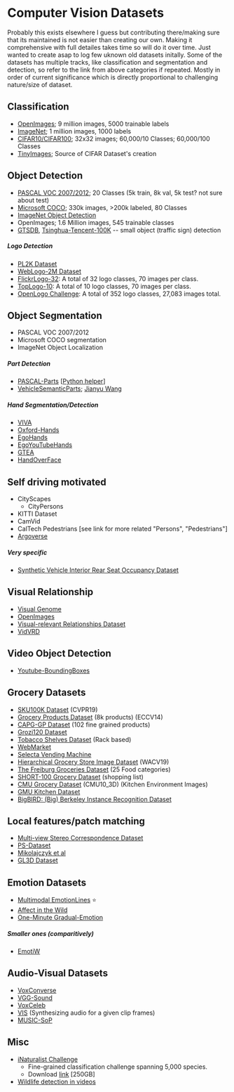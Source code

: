 # Computer Vision Datasets

Probably this exists elsewhere I guess but contributing there/making sure that its maintained is not easier than creating our own.
Making it comprehensive with full detailes takes time so will do it over time. Just wanted to create asap to log few uknown old datasets initally.
Some of the datasets has multiple tracks, like classification and segmentation and detection, so refer to the link from above categories if repeated.
Mostly in order of current significance which is directly proportional to challenging nature/size of dataset.

## Classification

- [OpenImages](https://github.com/openimages/dataset); 9 million images, 5000 trainable labels
- [ImageNet](www.image-net.org); 1 million images, 1000 labels  
- [CIFAR10/CIFAR100](https://www.cs.toronto.edu/~kriz/cifar.html); 32x32 images; 60,000/10 Classes; 60,000/100 Classes
- [TinyImages](http://horatio.cs.nyu.edu/mit/tiny/data/index.html); Source of CIFAR Dataset's creation
  
## Object Detection

- [PASCAL VOC 2007/2012](http://host.robots.ox.ac.uk/pascal/VOC/); 20 Classes (5k train, 8k val, 5k test? not sure about test)
- [Microsoft COCO](http://cocodataset.org/#home); 330k images, >200k labeled, 80 Classes
- [ImageNet Object Detection](https://www.kaggle.com/c/imagenet-object-detection-challenge)
- OpenImages; 1.6 Million images, 545 trainable classes
- [GTSDB](http://benchmark.ini.rub.de/?section=gtsdb&subsection=dataset), [Tsinghua-Tencent-100K](https://github.com/asyncbridge/tsinghua-tencent-100k) -- small object (traffic sign) detection

##### Logo Detection
- [PL2K Dataset](https://arxiv.org/abs/1811.08009)
- [WebLogo-2M Dataset](http://www.eecs.qmul.ac.uk/~hs308/WebLogo-2M.html/)
- [FlickrLogo-32](http://www.multimedia-computing.de/flickrlogos/): A total of 32 logo classes, 70 images per class.
- [TopLogo-10](http://www.eecs.qmul.ac.uk/~hs308/qmul_toplogo10.html/): A total of 10 logo classes, 70 images per class.
- [OpenLogo Challenge](https://www.qmul-openlogo.github.io/): A total of 352 logo classes, 27,083 images total.

## Object Segmentation

- PASCAL VOC 2007/2012
- Microsoft COCO segmentation
- ImageNet Object Localization

##### Part Detection
- [PASCAL-Parts](http://roozbehm.info/pascal-parts/pascal-parts.html) [[Python helper](https://github.com/twuilliam/pascal-part-py)]
- [VehicleSemanticParts](https://drive.google.com/file/d/1FU6Jw27yUj5XIVRt1Gj9z6Fb064wI3UE/view?usp=sharing); [Jianyu Wang](http://www.jianyuwang.org/)

##### Hand Segmentation/Detection

  - [VIVA](http://cvrr.ucsd.edu/vivachallenge/index.php/hands/hand-detection/)
  - [Oxford-Hands](http://www.robots.ox.ac.uk/~vgg/data/hands/)
  - [EgoHands](http://vision.soic.indiana.edu/projects/egohands/)
  - [EgoYouTubeHands](https://github.com/aurooj/Hand-Segmentation-in-the-Wild)
  - [GTEA](http://www.cbi.gatech.edu/fpv/)
  - [HandOverFace](https://github.com/aurooj/Hand-Segmentation-in-the-Wild)


## Self driving motivated
- CityScapes
  - CityPersons
- KITTI Dataset
- CamVid
- CalTech Pedestrians [see link for more related "Persons", "Pedestrians"]
- [Argoverse](https://www.argoverse.org/index.html)

##### Very specific
- [Synthetic Vehicle Interior Rear Seat Occupancy Dataset](https://sviro.kl.dfki.de/)

## Visual Relationship
- [Visual Genome](https://visualgenome.org/)
- [OpenImages](https://www.kaggle.com/c/google-ai-open-images-visual-relationship-track)
- [Visual-relevant Relationships Dataset](http://vrr-vg.com/)
- [VidVRD](https://lms.comp.nus.edu.sg/research/VidVRD.html)

## Video Object Detection

- [Youtube-BoundingBoxes](https://research.google.com/youtube-bb/)
  
## Grocery Datasets

- [SKU100K Dataset](https://github.com/eg4000/SKU110K_CVPR19) (CVPR19)
- [Grocery Products Dataset](https://sites.google.com/view/mariangeorge/datasets) (8k products)  (ECCV14)
- [CAPG-GP Dataset](http://zju-capg.org/capg-gp.html) (102 fine grained products)
- [Grozi120 Dataset](http://grozi.calit2.net/grozi.html)
- [Tobacco Shelves Dataset](https://github.com/gulvarol/grocerydataset) (Rack based)
- [WebMarket](http://yuhang.rsise.anu.edu.au/)
- [Selecta Vending Machine](https://github.com/tobiagru/ObjectDetectionGroceryProducts)
- [Hierarchical Grocery Store Image Dataset](https://github.com/marcusklasson/GroceryStoreDataset) (WACV19)
- [The Freiburg Groceries Dataset](https://github.com/PhilJd/freiburg_groceries_dataset) (25 Food categories)
- [SHORT-100 Grocery Dataset](http://www.bicv.org/datasets/short-100/) (shopping list)
- [CMU Grocery Dataset](http://www.cs.cmu.edu/~ehsiao/datasets.html) (CMU10_3D) (Kitchen Environment Images)
- [GMU Kitchen Dataset](https://cs.gmu.edu/~robot/gmu-kitchens.html)
- [BigBIRD: (Big) Berkeley Instance Recognition Dataset](http://rll.berkeley.edu/bigbird/aliases/64fa655f65/)

## Local features/patch matching

- [Multi-view Stereo Correspondence Dataset](https://github.com/osdf/datasets/tree/master/patchdata)
- [PS-Dataset](https://github.com/rmitra/PS-Dataset/blob/master/DownloadDataset.md)
- [Mikolajczyk et al](http://www.robots.ox.ac.uk/~vgg/research/affine/)
- [GL3D Dataset](https://github.com/lzx551402/GL3D)

## Emotion Datasets

- [Multimodal EmotionLines](https://affective-meld.github.io/) :star:
- [Affect in the Wild](https://ibug.doc.ic.ac.uk/resources/first-affect-wild-challenge/)
- [One-Minute Gradual-Emotion](https://www2.informatik.uni-hamburg.de/wtm/OMG-EmotionChallenge/)

##### Smaller ones (comparitively)
- [EmotiW](https://sites.google.com/site/emotiwchallenge/)

## Audio-Visual Datasets

- [VoxConverse](http://www.robots.ox.ac.uk/~vgg/data/voxconverse/)
- [VGG-Sound](http://www.robots.ox.ac.uk/~vgg/data/vggsound/)
- [VoxCeleb](http://www.robots.ox.ac.uk/~vgg/data/voxceleb/)
- [VIS](http://andrewowens.com/vis/) (Synthesizing audio for a given clip frames)
- [MUSIC-SoP](https://github.com/roudimit/MUSIC_dataset)

## Misc

- [iNaturalist Challenge](https://www.kaggle.com/c/inaturalist-challenge-at-fgvc-2017)
  - Fine-grained classification challenge spanning 5,000 species.
  - Download [link](https://github.com/visipedia/inat_comp#data) [250GB]
- [Wildlife detection in videos](https://www.drivendata.org/competitions/49/deep-learning-camera-trap-animals/)
